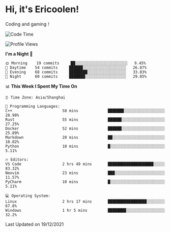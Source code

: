 # Hi, it's Ericoolen!
Coding and gaming！

<!--START_SECTION:waka-->
![Code Time](http://img.shields.io/badge/Code%20Time-135%20hrs%2038%20mins-blue)

![Profile Views](http://img.shields.io/badge/Profile%20Views-2-blue)

**I'm a Night 🦉** 

```text
🌞 Morning    19 commits     ██░░░░░░░░░░░░░░░░░░░░░░░   9.45% 
🌆 Daytime    54 commits     ██████░░░░░░░░░░░░░░░░░░░   26.87% 
🌃 Evening    68 commits     ████████░░░░░░░░░░░░░░░░░   33.83% 
🌙 Night      60 commits     ███████░░░░░░░░░░░░░░░░░░   29.85%

```


📊 **This Week I Spent My Time On** 

```text
⌚︎ Time Zone: Asia/Shanghai

💬 Programming Languages: 
C++                      58 mins             ███████░░░░░░░░░░░░░░░░░░   28.98% 
Rust                     55 mins             ██████░░░░░░░░░░░░░░░░░░░   27.25% 
Docker                   52 mins             ██████░░░░░░░░░░░░░░░░░░░   25.89% 
Markdown                 20 mins             ██░░░░░░░░░░░░░░░░░░░░░░░   10.02% 
Python                   10 mins             █░░░░░░░░░░░░░░░░░░░░░░░░   5.11%

🔥 Editors: 
VS Code                  2 hrs 49 mins       ████████████████████░░░░░   83.32% 
Neovim                   23 mins             ███░░░░░░░░░░░░░░░░░░░░░░   11.57% 
PyCharm                  10 mins             █░░░░░░░░░░░░░░░░░░░░░░░░   5.11%

💻 Operating System: 
Linux                    2 hrs 17 mins       █████████████████░░░░░░░░   67.8% 
Windows                  1 hr 5 mins         ████████░░░░░░░░░░░░░░░░░   32.2%

```


 Last Updated on 19/12/2021
<!--END_SECTION:waka-->

